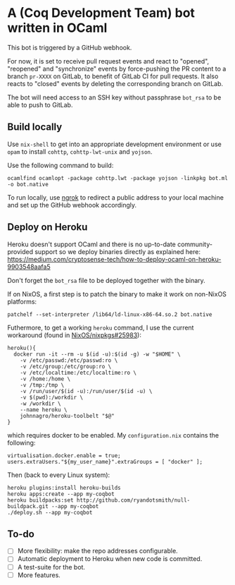 # A (Coq Development Team) bot written in OCaml #

This bot is triggered by a GitHub webhook.

For now, it is set to receive pull request events and react to "opened",
"reopened" and "synchronize" events by force-pushing the PR content to
a branch `pr-XXXX` on GitLab, to benefit of GitLab CI for pull requests.
It also reacts to "closed" events by deleting the corresponding branch
on GitLab.

The bot will need access to an SSH key without passphrase `bot_rsa`
to be able to push to GitLab.

## Build locally ##

Use `nix-shell` to get into an appropriate development environment or use
`opam` to install `cohttp`, `cohttp-lwt-unix` and `yojson`.

Use the following command to build:

```
ocamlfind ocamlopt -package cohttp.lwt -package yojson -linkpkg bot.ml -o bot.native
```

To run locally, use [ngrok](https://ngrok.io) to redirect a public address
to your local machine and set up the GitHub webhook accordingly.

## Deploy on Heroku ##

Heroku doesn't support OCaml and there is no up-to-date community-provided
support so we deploy binaries directly as explained here:
https://medium.com/cryptosense-tech/how-to-deploy-ocaml-on-heroku-9903548aafa5

Don't forget the `bot_rsa` file to be deployed together with the binary.

If on NixOS, a first step is to patch the binary to make it work on non-NixOS
platforms:

```
patchelf --set-interpreter /lib64/ld-linux-x86-64.so.2 bot.native
```

Futhermore, to get a working `heroku` command, I use the current workaround
(found in [NixOS/nixpkgs#25983](https://github.com/NixOS/nixpkgs/pull/25983)):

```
heroku(){
  docker run -it --rm -u $(id -u):$(id -g) -w "$HOME" \
    -v /etc/passwd:/etc/passwd:ro \
    -v /etc/group:/etc/group:ro \
    -v /etc/localtime:/etc/localtime:ro \
    -v /home:/home \
    -v /tmp:/tmp \
    -v /run/user/$(id -u):/run/user/$(id -u) \
    -v $(pwd):/workdir \
    -w /workdir \
    --name heroku \
    johnnagro/heroku-toolbelt "$@"
}
```

which requires docker to be enabled.
My `configuration.nix` contains the following:

```
virtualisation.docker.enable = true;
users.extraUsers."${my_user_name}".extraGroups = [ "docker" ];
```

Then (back to every Linux system):

```
heroku plugins:install heroku-builds
heroku apps:create --app my-coqbot
heroku buildpacks:set http://github.com/ryandotsmith/null-buildpack.git --app my-coqbot
./deploy.sh --app my-coqbot
```

## To-do ##

- [ ] More flexibility: make the repo addresses configurable.
- [ ] Automatic deployment to Heroku when new code is committed.
- [ ] A test-suite for the bot.
- [ ] More features.
